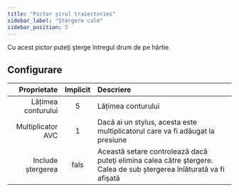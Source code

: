 ```yaml
---
title: "Pictor șirul traiectoriei"
sidebar_label: "Ștergere cale"
sidebar_position: 5
---
```



Cu acest pictor puteţi şterge întregul drum de pe hârtie.

## Configurare

|        Proprietate | Implicit | Descriere                                                                                                            |
| ------------------:|:--------:|:-------------------------------------------------------------------------------------------------------------------- |
| Lățimea conturului |    5     | Lățimea conturului                                                                                                   |
|  Multiplicator AVC |    1     | Dacă ai un stylus, acesta este multiplicatorul care va fi adăugat la presiune                                        |
|  Include ștergerea |   fals   | Această setare controlează dacă puteţi elimina calea către ştergere. Calea de sub ștergerea înlăturată va fi afișată |
